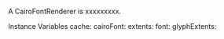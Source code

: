 A CairoFontRenderer is xxxxxxxxx.Instance Variables	cache:		<Object>	cairoFont:		<Object>	extents:		<Object>	font:		<Object>	glyphExtents:		<Object>	utfConverter:		<Object>cache	- xxxxxcairoFont	- xxxxxextents	- xxxxxfont	- xxxxxglyphExtents	- xxxxxutfConverter	- xxxxx